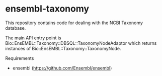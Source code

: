 ensembl-taxonomy
================

This repository contains code for dealing with the NCBI Taxonomy database.

The main API entry point is Bio::EnsEMBL::Taxonomy::DBSQL::TaxonomyNodeAdaptor which returns instances of Bio::EnsEMBL::Taxonomy::TaxonomyNode.

Requirements
- ensembl (https://github.com/Ensembl/ensembl)

 
